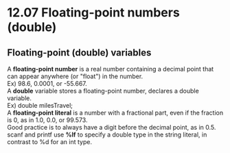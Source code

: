 # 12.07 Floating-point numbers (double)

## Floating-point (double) variables
A **floating-point number** is a real number containing a decimal point that can appear anywhere (or "float") in the number.   
Ex) 98.6, 0.0001, or -55.667.   
A **double** variable stores a floating-point number, declares a double variable.   
Ex) double milesTravel;   
A **floating-point literal** is a number with a fractional part, even if the fraction is 0, as in 1.0, 0.0, or 99.573.   
Good practice is to always have a digit before the decimal point, as in 0.5.   
scanf and printf use **%lf** to specify a double type in the string literal, in contrast to %d for an int type. 
